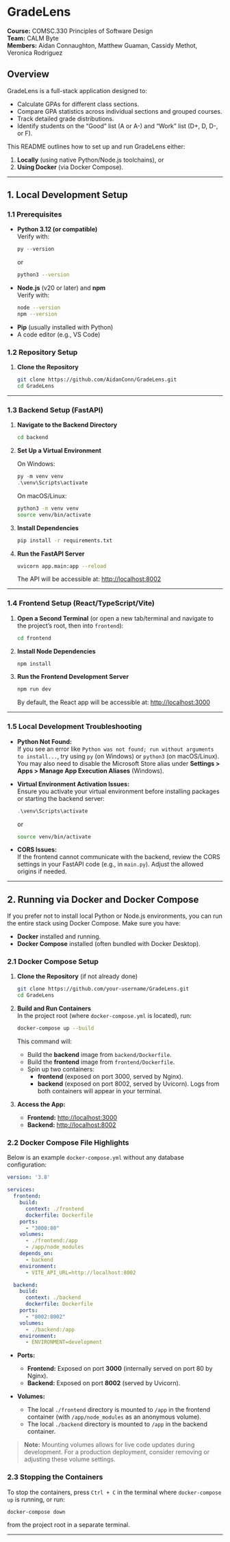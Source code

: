 # GradeLens

**Course:** COMSC.330 Principles of Software Design  
**Team:** CALM Byte  
**Members:** Aidan Connaughton, Matthew Guaman, Cassidy Methot, Veronica Rodriguez

## Overview

GradeLens is a full-stack application designed to:

- Calculate GPAs for different class sections.
- Compare GPA statistics across individual sections and grouped courses.
- Track detailed grade distributions.
- Identify students on the “Good” list (A or A-) and “Work” list (D+, D, D-, or F).

This README outlines how to set up and run GradeLens either:
1. **Locally** (using native Python/Node.js toolchains), or
2. **Using Docker** (via Docker Compose).

---

## 1. Local Development Setup

### 1.1 Prerequisites

- **Python 3.12 (or compatible)**  
  Verify with:
  ```powershell
  py --version
  ```
  or
  ```bash
  python3 --version
  ```
- **Node.js** (v20 or later) and **npm**  
  Verify with:
  ```bash
  node --version
  npm --version
  ```
- **Pip** (usually installed with Python)
- A code editor (e.g., VS Code)

### 1.2 Repository Setup

1. **Clone the Repository**  
   ```bash
   git clone https://github.com/AidanConn/GradeLens.git
   cd GradeLens
   ```

---

### 1.3 Backend Setup (FastAPI)

1. **Navigate to the Backend Directory**
   ```bash
   cd backend
   ```
2. **Set Up a Virtual Environment**

   On Windows:
   ```powershell
   py -m venv venv
   .\venv\Scripts\activate
   ```
   On macOS/Linux:
   ```bash
   python3 -m venv venv
   source venv/bin/activate
   ```
3. **Install Dependencies**
   ```bash
   pip install -r requirements.txt
   ```
4. **Run the FastAPI Server**
   ```bash
   uvicorn app.main:app --reload
   ```
   The API will be accessible at: [http://localhost:8002](http://localhost:8002)

---

### 1.4 Frontend Setup (React/TypeScript/Vite)

1. **Open a Second Terminal** (or open a new tab/terminal and navigate to the project’s root, then into `frontend`):
   ```bash
   cd frontend
   ```
2. **Install Node Dependencies**
   ```bash
   npm install
   ```
3. **Run the Frontend Development Server**
   ```bash
   npm run dev
   ```
   By default, the React app will be accessible at: [http://localhost:3000](http://localhost:3000)

---

### 1.5 Local Development Troubleshooting

- **Python Not Found:**  
  If you see an error like `Python was not found; run without arguments to install...`, try using `py` (on Windows) or `python3` (on macOS/Linux). You may also need to disable the Microsoft Store alias under **Settings > Apps > Manage App Execution Aliases** (Windows).

- **Virtual Environment Activation Issues:**  
  Ensure you activate your virtual environment before installing packages or starting the backend server:
  ```powershell
  .\venv\Scripts\activate
  ```
  or
  ```bash
  source venv/bin/activate
  ```

- **CORS Issues:**  
  If the frontend cannot communicate with the backend, review the CORS settings in your FastAPI code (e.g., in `main.py`). Adjust the allowed origins if needed.

---

## 2. Running via Docker and Docker Compose

If you prefer not to install local Python or Node.js environments, you can run the entire stack using Docker Compose. Make sure you have:

- **Docker** installed and running.
- **Docker Compose** installed (often bundled with Docker Desktop).

### 2.1 Docker Compose Setup

1. **Clone the Repository** (if not already done)
   ```bash
   git clone https://github.com/your-username/GradeLens.git
   cd GradeLens
   ```
2. **Build and Run Containers**  
   In the project root (where `docker-compose.yml` is located), run:
   ```bash
   docker-compose up --build
   ```
   This command will:
   - Build the **backend** image from `backend/Dockerfile`.
   - Build the **frontend** image from `frontend/Dockerfile`.
   - Spin up two containers:
     - **frontend** (exposed on port 3000, served by Nginx).
     - **backend** (exposed on port 8002, served by Uvicorn).
   Logs from both containers will appear in your terminal.

3. **Access the App:**
   - **Frontend:** [http://localhost:3000](http://localhost:3000)
   - **Backend:** [http://localhost:8002](http://localhost:8002)

### 2.2 Docker Compose File Highlights

Below is an example `docker-compose.yml` without any database configuration:

```yaml
version: '3.8'

services:
  frontend:
    build:
      context: ./frontend
      dockerfile: Dockerfile
    ports:
      - "3000:80"
    volumes:
      - ./frontend:/app
      - /app/node_modules
    depends_on:
      - backend
    environment:
      - VITE_API_URL=http://localhost:8002

  backend:
    build:
      context: ./backend
      dockerfile: Dockerfile
    ports:
      - "8002:8002"
    volumes:
      - ./backend:/app
    environment:
      - ENVIRONMENT=development
```

- **Ports:**  
  - **Frontend:** Exposed on port **3000** (internally served on port 80 by Nginx).  
  - **Backend:** Exposed on port **8002** (served by Uvicorn).

- **Volumes:**  
  - The local `./frontend` directory is mounted to `/app` in the frontend container (with `/app/node_modules` as an anonymous volume).  
  - The local `./backend` directory is mounted to `/app` in the backend container.

> **Note:** Mounting volumes allows for live code updates during development. For a production deployment, consider removing or adjusting these volume settings.

### 2.3 Stopping the Containers

To stop the containers, press `Ctrl + C` in the terminal where `docker-compose up` is running, or run:
```bash
docker-compose down
```
from the project root in a separate terminal.

---